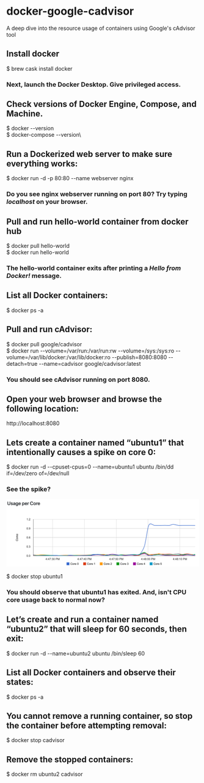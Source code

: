 # docker-google-cadvisor
A deep dive into the resource usage of containers using Google's cAdvisor tool

## Install docker
$ brew cask install docker
### Next, launch the Docker Desktop. Give privileged access.

## Check versions of Docker Engine, Compose, and Machine.
$ docker --version\
$ docker-compose --version\

## Run a Dockerized web server to make sure everything works:
$ docker run -d -p 80:80 --name webserver nginx
### Do you see nginx webserver running on port 80? Try typing *localhost* on your browser.

## Pull and run hello-world container from docker hub
$ docker pull hello-world\
$ docker run hello-world
### The hello-world container exits after printing a *Hello from Docker!* message.

## List all Docker containers:
$ docker ps -a

## Pull and run cAdvisor:
$ docker pull google/cadvisor\
$ docker run --volume=/var/run:/var/run:rw --volume=/sys:/sys:ro \--volume=/var/lib/docker:/var/lib/docker:ro --publish=8080:8080 \--detach=true --name=cadvisor google/cadvisor:latest
### You should see cAdvisor running on port 8080.

## Open your web browser and browse the following location:
http://localhost:8080

## Lets create a container named “ubuntu1” that intentionally causes a spike on core 0:
$ docker run -d --cpuset-cpus=0 --name=ubuntu1 ubuntu /bin/dd if=/dev/zero of=/dev/null
### See the spike?
![](image1.png)

$ docker stop ubuntu1
### You should observe that ubuntu1 has exited. And, isn't CPU core usage back to normal now?

## Let’s create and run a container named “ubuntu2” that will sleep for 60 seconds, then exit:
$ docker run -d --name=ubuntu2 ubuntu /bin/sleep 60

## List all Docker containers and observe their states:
$ docker ps -a

## You cannot remove a running container, so stop the container before attempting removal:
$ docker stop cadvisor

## Remove the stopped containers:
$ docker rm ubuntu2 cadvisor
